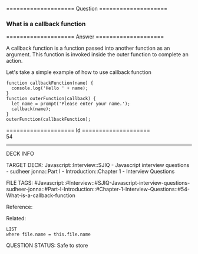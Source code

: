 ==================== Question ====================  

### What is a callback function  

==================== Answer ====================  

A callback function is a function passed into another function as an argument. This function is invoked inside the outer function to complete an action.

Let's take a simple example of how to use callback function

<!-- codeblock-start -->
<pre><code class="hljs language-javascript"><span class="hljs-keyword">function</span> <span class="hljs-title function_">callbackFunction</span>(<span class="hljs-params">name</span>) {
  <span class="hljs-variable language_">console</span>.<span class="hljs-title function_">log</span>(<span class="hljs-string">'Hello '</span> + name);
}
<span class="hljs-keyword">function</span> <span class="hljs-title function_">outerFunction</span>(<span class="hljs-params">callback</span>) {
  <span class="hljs-keyword">let</span> name = <span class="hljs-title function_">prompt</span>(<span class="hljs-string">'Please enter your name.'</span>);
  <span class="hljs-title function_">callback</span>(name);
}
<span class="hljs-title function_">outerFunction</span>(callbackFunction);
</code></pre>
<!-- codeblock-end -->

==================== Id ====================  
54

---

DECK INFO

TARGET DECK: Javascript::Interview::SJIQ - Javascript interview questions - sudheer jonna::Part I - Introduction::Chapter 1 - Interview Questions

FILE TAGS: #Javascript::#Interview::#SJIQ-Javascript-interview-questions-sudheer-jonna::#Part-I-Introduction::#Chapter-1-Interview-Questions::#54-What-is-a-callback-function

Reference:

Related:

```dataview
LIST
where file.name = this.file.name
```

QUESTION STATUS: Safe to store
